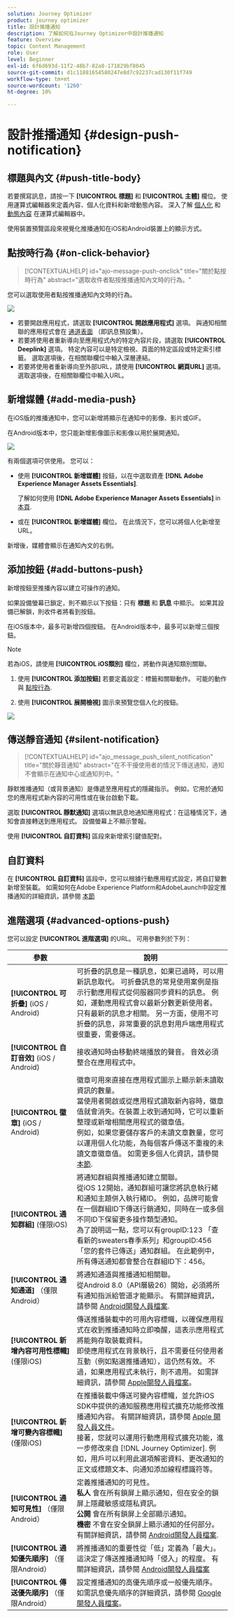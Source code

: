 ```yaml
---
solution: Journey Optimizer
product: journey optimizer
title: 設計推播通知
description: 了解如何在Journey Optimizer中設計推播通知
feature: Overview
topic: Content Management
role: User
level: Beginner
exl-id: 6f6d693d-11f2-48b7-82a8-171829bf8045
source-git-commit: d1c11881654580247e8d7c92237cad130f11f749
workflow-type: tm+mt
source-wordcount: '1260'
ht-degree: 10%

---
```


# 設計推播通知 {#design-push-notification}

## 標題與內文 {#push-title-body}

若要撰寫訊息，請按一下 **[!UICONTROL 標題]** 和 **[!UICONTROL 主體]** 欄位。 使用運算式編輯器來定義內容、個人化資料和新增動態內容。 深入了解 [個人化](../personalization/personalize.md) 和 [動態內容](../personalization/get-started-dynamic-content.md) 在運算式編輯器中。

使用裝置預覽區段來視覺化推播通知在iOS和Android裝置上的顯示方式。

## 點按時行為 {#on-click-behavior}

>[!CONTEXTUALHELP]
>id="ajo-message-push-onclick"
>title="關於點按時行為"
>abstract="選取收件者點按推播通知內文時的行為。"

您可以選取使用者點按推播通知內文時的行為。

![](assets/title-body-push.png)

* 若要開啟應用程式，請選取 **[!UICONTROL 開啟應用程式]** 選項。 與通知相關聯的應用程式會在 [通道表面](../configuration/channel-surfaces.md) （即訊息預設集）。
* 若要將使用者重新導向至應用程式內的特定內容片段，請選取 **[!UICONTROL Deeplink]** 選項。  特定內容可以是特定檢視、頁面的特定區段或特定索引標籤。 選取選項後，在相關聯欄位中輸入深層連結。
* 若要將使用者重新導向至外部URL，請使用 **[!UICONTROL 網頁URL]** 選項。 選取選項後，在相關聯欄位中輸入URL。

## 新增媒體 {#add-media-push}

在iOS版的推播通知中，您可以新增將顯示在通知中的影像、影片或GIF。

在Android版本中，您只能新增影像圖示和影像以用於展開通知。

![](assets/push-config-add-media.png)

有兩個選項可供使用。 您可以：

* 使用 **[!UICONTROL 新增媒體]** 按鈕，以在中選取資產 **[!DNL Adobe Experience Manager Assets Essentials]**.

   了解如何使用 **[!DNL Adobe Experience Manager Assets Essentials]** in [本頁](../email/assets-essentials.md).

* 或在 **[!UICONTROL 新增媒體]** 欄位。 在此情況下，您可以將個人化新增至URL。

新增後，媒體會顯示在通知內文的右側。

## 添加按鈕 {#add-buttons-push}

新增按鈕至推播內容以建立可操作的通知。

如果設備螢幕已鎖定，則不顯示以下按鈕：只有 **標題** 和 **訊息** 中顯示。 如果其設備已解鎖，則收件者將看到按鈕。

在iOS版本中，最多可新增四個按鈕。 在Android版本中，最多可以新增三個按鈕。

>[!NOTE]
>
>若為iOS，請使用 **[!UICONTROL iOS類別]** 欄位，將動作與通知類別關聯。

1. 使用 **[!UICONTROL 添加按鈕]** 若要定義設定：標籤和關聯動作。 可能的動作與 [點按行為](#on-click-behavior).

1. 使用 **[!UICONTROL 展開檢視]** 圖示來預覽您個人化的按鈕。

![](assets/push_buttons.png)

## 傳送靜音通知 {#silent-notification}

>[!CONTEXTUALHELP]
>id="ajo_message_push_silent_notification"
>title="關於靜音通知"
>abstract="在不干擾使用者的情況下傳送通知，通知不會顯示在通知中心或通知列中。"

靜默推播通知（或背景通知）是傳遞至應用程式的隱藏指示。 例如，它用於通知您的應用程式新內容的可用性或在後台啟動下載。

選取 **[!UICONTROL 靜默通知]** 選項以無訊息地通知應用程式：在這種情況下，通知會直接轉送到應用程式。 設備螢幕上不顯示警報。

使用 **[!UICONTROL 自訂資料]** 區段來新增索引鍵值配對。

## 自訂資料

在 **[!UICONTROL 自訂資料]** 區段中，您可以根據行動應用程式設定，將自訂變數新增至裝載。 如需如何在Adobe Experience Platform和AdobeLaunch中設定推播通知的詳細資訊，請參閱 [本節](push-gs.md)

## 進階選項 {#advanced-options-push}

您可以設定 **[!UICONTROL 進階選項]** 的URL。 可用參數列於下列：

| 參數 | 說明 |
|---------|---------|
| **[!UICONTROL 可折疊]** (iOS / Android) | 可折疊的訊息是一種訊息，如果已過時，可以用新訊息取代。 可折疊訊息的常見使用案例是指示行動應用程式從伺服器同步資料的訊息。 例如，運動應用程式會以最新分數更新使用者。 只有最新的訊息才相關。 另一方面，使用不可折疊的訊息，非常重要的訊息對用戶端應用程式很重要，需要傳送。 |
| **[!UICONTROL 自訂音效]** (iOS / Android) | 接收通知時由移動終端播放的聲音。 音效必須整合在應用程式中。 |
| **[!UICONTROL 徽章]** (iOS / Android) | 徽章可用來直接在應用程式圖示上顯示新未讀取資訊的數量。<br/>當使用者開啟或從應用程式讀取新內容時，徽章值就會消失。在裝置上收到通知時，它可以重新整理或新增相關應用程式的徽章值。<br/>例如，如果您要儲存客戶的未讀文章數量，您可以運用個人化功能，為每個客戶傳送不重複的未讀文章徽章值。 如需更多個人化資訊，請參閱 [本節](../personalization/personalize.md). |
| **[!UICONTROL 通知群組]**  (僅限iOS) | 將通知群組與推播通知建立關聯。<br/>從iOS 12開始，通知群組可讓您將訊息執行緒和通知主題併入執行緒ID。 例如，品牌可能會在一個群組ID下傳送行銷通知，同時在一或多個不同ID下保留更多操作類型通知。<br/>為了說明這一點，您可以有groupID:123 「查看新的sweaters春季系列」和groupID:456 「您的套件已傳送」通知群組。 在此範例中，所有傳送通知都會整合在群組ID下：456。 |
| **[!UICONTROL 通知通道]** （僅限Android） | 將通知通道與推播通知相關聯。<br/>從Android 8.0（API層級26）開始，必須將所有通知指派給管道才能顯示。 有關詳細資訊，請參閱 [Android開發人員檔案](https://developer.android.com/guide/topics/ui/notifiers/notifications#ManageChannels). |
| **[!UICONTROL 新增內容可用性標幟]** (僅限iOS) | 傳送推播裝載中的可用內容標幟，以確保應用程式在收到推播通知時立即喚醒，這表示應用程式將能夠存取裝載資料。<br/> 即使應用程式在背景執行，且不需要任何使用者互動（例如點選推播通知），這仍然有效。 不過，如果應用程式未執行，則不適用。 如需詳細資訊，請參閱 [Apple開發人員檔案](https://developer.apple.com/library/content/documentation/NetworkingInternet/Conceptual/RemoteNotificationsPG/CreatingtheNotificationPayload.html)。 |
| **[!UICONTROL 新增可變內容標幟]** (僅限iOS) | 在推播裝載中傳送可變內容標幟，並允許iOS SDK中提供的通知服務應用程式擴充功能修改推播通知內容。 有關詳細資訊，請參閱 [Apple 開發人員文件](https://developer.apple.com/library/content/documentation/NetworkingInternet/Conceptual/RemoteNotificationsPG/ModifyingNotifications.html)。<br/>接著，您就可以運用行動應用程式擴充功能，進一步修改來自 [!DNL Journey Optimizer]. 例如，用戶可以利用此選項解密資料、更改通知的正文或標題文本、向通知添加線程標識符等。 |
| **[!UICONTROL 通知可見性]** （僅限Android） | 定義推播通知的可見性。 <br/><b>私人</b> 會在所有鎖屏上顯示通知，但在安全的鎖屏上隱藏敏感或隱私資訊。 <br/><b>公開</b> 會在所有鎖屏上全部顯示通知。 <br/><b>機密</b> 不會在安全鎖屏上顯示通知的任何部分。 <br/>有關詳細資訊，請參閱 [Android開發人員檔案](https://developer.android.com/reference/android/app/Notification). |
| **[!UICONTROL 通知優先順序]** （僅限Android） | 將推播通知的重要性從「低」定義為「最大」。 這決定了傳送推播通知時「侵入」的程度。 有關詳細資訊，請參閱 [Android開發人員檔案](https://developer.android.com/guide/topics/ui/notifiers/notifications#importance) |
| **[!UICONTROL 傳送優先順序]** （僅限Android） | 設定推播通知的高優先順序或一般優先順序。 如需訊息優先順序的詳細資訊，請參閱 [Google 開發人員檔案](https://firebase.google.com/docs/cloud-messaging/concept-options#setting-the-priority-of-a-message)。 |
